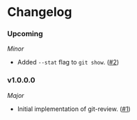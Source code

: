 # Changelog

### Upcoming

*Minor*

* Added `--stat` flag to `git show`. ([#2](https://github.com/hjwylde/git-review/issues/2))

### v1.0.0.0

*Major*

* Initial implementation of git-review. ([#1](https://github.com/hjwylde/git-review/issues/1))

